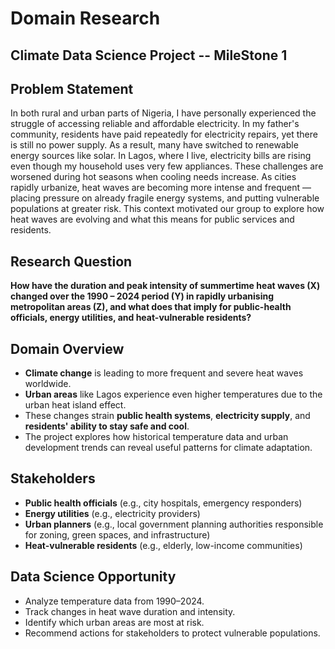 # Domain Research

## Climate Data Science Project -- MileStone 1

## Problem Statement

In both rural and urban parts of Nigeria, I have personally experienced the
struggle of accessing reliable and affordable electricity. In my father's
community, residents have paid repeatedly for electricity repairs, yet there
is still no power supply. As a result, many have switched to renewable energy
sources like solar. In Lagos, where I live, electricity bills are rising even
though my household uses very few appliances.
These challenges are worsened during hot seasons when cooling needs increase.
As cities rapidly urbanize, heat waves are becoming more intense and frequent —
placing pressure on already fragile energy systems, and putting vulnerable
populations at greater risk. This context motivated our group to explore how
heat waves are evolving and what this means for public services and residents.

## Research Question

**How have the duration and peak intensity of summertime heat waves (X) changed
over the 1990 – 2024 period (Y) in rapidly urbanising metropolitan areas (Z),
and what does that imply for public-health officials, energy utilities, and
heat-vulnerable residents?**

## Domain Overview

- **Climate change** is leading to more frequent and severe heat waves worldwide.
- **Urban areas** like Lagos experience even higher temperatures due to the urban
  heat island effect.
- These changes strain **public health systems**, **electricity supply**, and
  **residents' ability to stay safe and cool**.
- The project explores how historical temperature data and urban development
  trends can reveal useful patterns for climate adaptation.

## Stakeholders

- **Public health officials** (e.g., city hospitals, emergency responders)
- **Energy utilities** (e.g., electricity providers)
- **Urban planners**  (e.g., local government planning authorities responsible
  for zoning, green spaces, and infrastructure)
- **Heat-vulnerable residents** (e.g., elderly, low-income communities)

## Data Science Opportunity

- Analyze temperature data from 1990–2024.
- Track changes in heat wave duration and intensity.
- Identify which urban areas are most at risk.
- Recommend actions for stakeholders to protect vulnerable populations.

